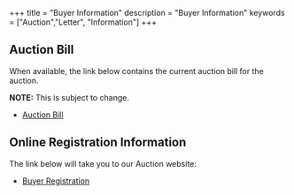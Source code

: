 +++
title = "Buyer Information"
description = "Buyer Information"
keywords = ["Auction","Letter", "Information"]
+++

## Auction Bill

When available, the link below contains the current auction bill for the auction.

**NOTE:** This is subject to change.

* [Auction Bill](/files/2024-auction-bill.pdf)

## Online Registration Information

The link below will take you to our Auction website:

* [Buyer Registration](/auction/buyers/register)

